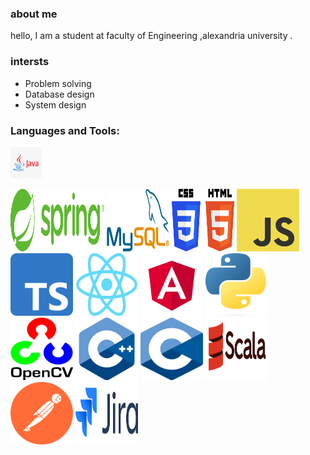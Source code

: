 ### about me  
hello, I am a student at faculty of Engineering ,alexandria university . 
### intersts
- Problem solving
- Database design
- System design

### Languages and Tools:
<p align="center">

<a href="https://www.java.com/en/"> <img src="/assets/java.png" alt="cplusplus" width="50" height="50" style="max-width: 100%;"></a>

<a href="https://spring.io/">  <img src="/assets/Spring_Framework.svg.png" width="150" height="100"></a>
<a href="https://www.mysql.com/">  <img src="/assets/Mysql_logo.png" width="100" height="100"></a>
<a>  <img src="/assets/CSS_and_HTML.svg.png" width="100" height="100"></a>
<a  href="https://www.javascript.com/">  <img src="/assets/JavaScript.png" width="100" height="100"></a>
<a href="https://www.typescriptlang.org/">  <img src="/assets/Typescript.svg.png" width="100" height="100"></a>
<a href="https://react.dev/">  <img src="/assets/React.svg.png" width="100" height="100"></a>
<a href="https://angular.io/"><img src="/assets/Angular_full_color_logo.svg.png" width="100" height="100"></a>
<a href="https://www.python.org/">  <img src="/assets/Python.svg.png" width="100" height="100"></a>
<a href="https://opencv.org/">  <img src="/assets/OpenCV.png" width="100" height="100"></a>
<a href="https://cplusplus.com/">  <img src="/assets/c++.png" width="100" height="100"></a>
<a>  <img src="/assets/c.png" width="100" height="100"></a>
<a href="https://www.scala-lang.org/">  <img src="/assets/Scala.svg.png" width="100" height="100"></a>
<a href="https://www.postman.com/">  <img src="/assets/postman-icon.svg" width="100" height="100"></a>
<a href="https://www.atlassian.com/software/jira">  <img src="/assets/Jira_Logo.svg.png" width="100" height="100"></a>
</p>




<!--
**mariamgerges575/mariamgerges575** is a ✨ _special_ ✨ repository because its `README.md` (this file) appears on your GitHub profile.

Here are some ideas to get you started:

- 🔭 I’m currently working on ...
- 🌱 I’m currently learning ...
- 👯 I’m looking to collaborate on ...
- 🤔 I’m looking for help with ...
- 💬 Ask me about ...
- 📫 How to reach me: ...
- 😄 Pronouns: ...
- ⚡ Fun fact: ...
-->
